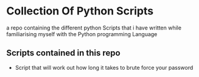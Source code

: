 # Collection Of Python Scripts
a repo containing the different python Scripts that i have written while familiarising myself with the Python programming Language

## Scripts contained in this repo
- Script that will work out how long it takes to brute force your password
